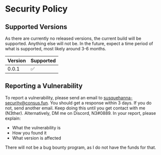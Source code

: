 # Security Policy

## Supported Versions
As there are currently no released versions, the current build will be supported. Anything else will not be. In the future, expect a time period of what is supported, most likely around 3-6 months.

| Version | Supported          |
| ------- | ------------------ |
| 0.0.1   | :white_check_mark: |

## Reporting a Vulnerability

To report a vulnerability, please send an email to susquehanna-security@consus.fun. You should get a response within 3 days.
If you do not, send another email. Keep doing this until you get contact with me (N3ther). Alternatively, DM me on Discord, N3#0889.
In your report, please explain:
- What the vulnerability is
- How you found it
- What version is affected

There will not be a bug bounty program, as I do not have the funds for that.
